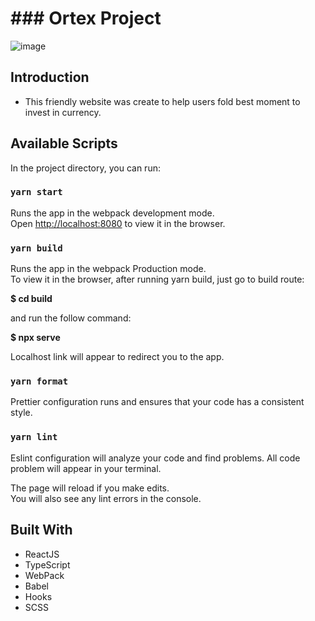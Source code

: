 # ### Ortex Project

![image](https://user-images.githubusercontent.com/83282533/152755900-b26800ba-5522-42ce-b4c0-7dd6183063da.png)

## Introduction

- This friendly website was create to help users fold best moment to invest in currency.

## Available Scripts

In the project directory, you can run:

### `yarn start`

Runs the app in the webpack development mode.\
Open [http://localhost:8080](http://localhost:8080) to view it in the browser.

### `yarn build`

Runs the app in the webpack Production mode.\
To view it in the browser, after running yarn build, just go to build route:

**$ cd  build**

and run the follow command:

**$ npx serve**

Localhost link will appear to redirect you to the app.

### `yarn format`

Prettier configuration runs and ensures that your code has a consistent style.

### `yarn lint`

Eslint configuration will analyze your code and find problems. All code problem will appear in your terminal.

The page will reload if you make edits.\
You will also see any lint errors in the console.

## Built With

- ReactJS
- TypeScript
- WebPack
- Babel
- Hooks
- SCSS
